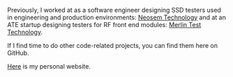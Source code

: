 Previously, I worked at as a software engineer designing SSD testers used in engineering and production environments: [Neosem Technology](http://www.neosem.com) and at an ATE startup designing testers for RF front end modules: [Merlin Test Technology](https://www.merlintest.com).

If I find time to do other code-related projects, you can find them here on GitHub.

[Here](https://eridgraves.github.io/) is my personal website.
